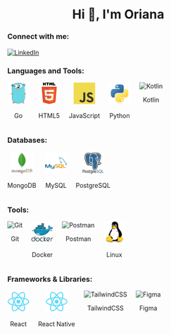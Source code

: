 <h1 align="center">Hi 👋, I'm Oriana</h1>

<h3 align="left">Connect with me:</h3>
<p align="left">
  <a href="https://linkedin.com/in/oriana-i-143588119" target="blank">
    <img align="center" src="https://raw.githubusercontent.com/rahuldkjain/github-profile-readme-generator/master/src/images/icons/Social/linked-in-alt.svg" alt="LinkedIn" height="30" width="40" />
  </a>
</p>

<h3 align="left">Languages and Tools:</h3>

<div align="left" style="display: flex; flex-wrap: wrap; gap: 20px;">
  <div align="center">
    <img src="https://raw.githubusercontent.com/devicons/devicon/master/icons/go/go-original.svg" alt="Go" width="50" height="50"/>
    <p>Go</p>
  </div>
  <div align="center">
    <img src="https://raw.githubusercontent.com/devicons/devicon/master/icons/html5/html5-original-wordmark.svg" alt="HTML5" width="50" height="50"/>
    <p>HTML5</p>
  </div>
  <div align="center">
    <img src="https://raw.githubusercontent.com/devicons/devicon/master/icons/javascript/javascript-original.svg" alt="JavaScript" width="50" height="50"/>
    <p>JavaScript</p>
  </div>
  <div align="center">
    <img src="https://raw.githubusercontent.com/devicons/devicon/master/icons/python/python-original.svg" alt="Python" width="50" height="50"/>
    <p>Python</p>
  </div>
  <div align="center">
    <img src="https://www.vectorlogo.zone/logos/kotlinlang/kotlinlang-icon.svg" alt="Kotlin" width="50" height="50"/>
    <p>Kotlin</p>
  </div>
</div>

<h3 align="left">Databases:</h3>
<div align="left" style="display: flex; flex-wrap: wrap; gap: 20px;">
  <div align="center">
    <img src="https://raw.githubusercontent.com/devicons/devicon/master/icons/mongodb/mongodb-original-wordmark.svg" alt="MongoDB" width="50" height="50"/>
    <p>MongoDB</p>
  </div>
  <div align="center">
    <img src="https://raw.githubusercontent.com/devicons/devicon/master/icons/mysql/mysql-original-wordmark.svg" alt="MySQL" width="50" height="50"/>
    <p>MySQL</p>
  </div>
  <div align="center">
    <img src="https://raw.githubusercontent.com/devicons/devicon/master/icons/postgresql/postgresql-original-wordmark.svg" alt="PostgreSQL" width="50" height="50"/>
    <p>PostgreSQL</p>
  </div>
</div>

<h3 align="left">Tools:</h3>
<div align="left" style="display: flex; flex-wrap: wrap; gap: 20px;">
  <div align="center">
    <img src="https://www.vectorlogo.zone/logos/git-scm/git-scm-icon.svg" alt="Git" width="50" height="50"/>
    <p>Git</p>
  </div>
  <div align="center">
    <img src="https://raw.githubusercontent.com/devicons/devicon/master/icons/docker/docker-original-wordmark.svg" alt="Docker" width="50" height="50"/>
    <p>Docker</p>
  </div>
  <div align="center">
    <img src="https://www.vectorlogo.zone/logos/getpostman/getpostman-icon.svg" alt="Postman" width="50" height="50"/>
    <p>Postman</p>
  </div>
  <div align="center">
    <img src="https://raw.githubusercontent.com/devicons/devicon/master/icons/linux/linux-original.svg" alt="Linux" width="50" height="50"/>
    <p>Linux</p>
  </div>
</div>

<h3 align="left">Frameworks & Libraries:</h3>
<div align="left" style="display: flex; flex-wrap: wrap; gap: 20px;">
  <div align="center">
    <img src="https://raw.githubusercontent.com/devicons/devicon/master/icons/react/react-original.svg" alt="React" width="50" height="50"/>
    <p>React</p>
  </div>
  <div align="center">
    <img src="https://raw.githubusercontent.com/devicons/devicon/master/icons/react/react-original.svg" alt="React Native" width="50" height="50"/>
    <p>React Native</p>
  </div>
  <div align="center">
    <img src="https://www.vectorlogo.zone/logos/tailwindcss/tailwindcss-icon.svg" alt="TailwindCSS" width="50" height="50"/>
    <p>TailwindCSS</p>
  </div>
  <div align="center">
    <img src="https://www.vectorlogo.zone/logos/figma/figma-icon.svg" alt="Figma" width="50" height="50"/>
    <p>Figma</p>
  </div>
</div>
